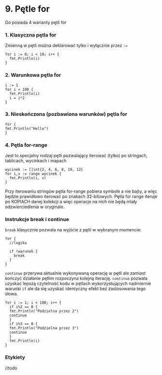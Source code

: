 # 9. Pętle for

Go posiada 4 warianty pętli for

### 1. Klasyczna pętla for

Zmienną w pętli można deklarować tylko i wyłącznie przez `:=`

```
for i := 0; i < 10; i++ {
  fmt.Println(i)
}
```

### 2. Warunkowa pętla for

```
i := 1
for i < 100 {
  fmt.Println(i)
  i = i*2
}
```

### 3. Nieskończona (pozbawiona warunków) pętla for

```
for {
fmt.Println("Hello")
}
```

### 4. Pętla for-range

Jest to specjalny rodzaj pętli pozwalający iterować (tylko) po stringach, tablicach, wycinkach i mapach

```
wycinek := []int{2, 4, 6, 8, 10, 12}
for i,v := range wycinek {
  fmt.Println(i, v)
}
```

Przy iterowaniu stringów pętla for-range pobiera symbole a nie bajty, a więc będzie prawidłowo iterować po znakach 32-bitowych.
Pętla for range iteruje po KOPIACH danej kolekcji a więc operacje na nich nie będą miały odzwierciedlenia w oryginale.

### Instrukcje break i continue

`break` klasycznie pozwala na wyjście z pętli w wybranym momencie:
```
for {
  //logika
  
  if !warunek {
    break
  }
}
```

`continue` przerywa aktualnie wykonywaną operację w pętli ale zamiast kończyć działanie pętlim rozpoczyna kolejną iterację. `continue` pozwala uzyskać lepszą czytelność kodu w pętlach wykorzystujących nadmiernie warunki `if` ale da się uzyskać identyczny efekt bez zastosowania tego słowa.

```
for i := 1; i < 100; i++ {
  if i%2 == 0 {
  fmt.Println("Podzielna przez 2")
  continue
  }
  if i%3 == 0 {
  fmt.Println("Podzielna przez 3")
  continue
  }
  fmt.Println(i)
}
```

### Etykiety
//todo





